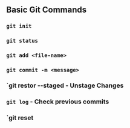 ## Basic Git Commands

### `git init`

### `git status`

### `git add <file-name>`

### `git commit -m <message>`

### `git restor --staged <file-name> - Unstage Changes

### `git log` - Check previous commits

### `git reset <hash-key>
